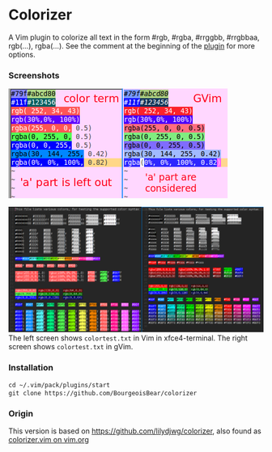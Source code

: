# Colorizer

A Vim plugin to colorize all text in the form #rgb, #rgba, #rrggbb, #rrgbbaa, rgb(...), rgba(...).
See the comment at the beginning of the [plugin](plugin/colorizer.vim) for more options.

### Screenshots

![screenshot](screenshot.png)

![screenshot](screenshot-2.png)
The left screen shows `colortest.txt` in Vim in xfce4-terminal.
The right screen shows `colortest.txt` in gVim.

### Installation

    cd ~/.vim/pack/plugins/start
    git clone https://github.com/BourgeoisBear/colorizer
    
### Origin

This version is based on https://github.com/lilydjwg/colorizer, also found as 
[colorizer.vim on vim.org](http://www.vim.org/scripts/script.php?script_id=3567)
